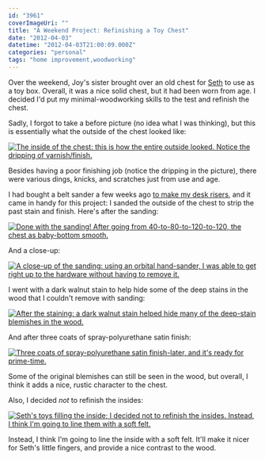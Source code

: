 ```yaml
---
id: "3961"
coverImageUri: ""
title: "A Weekend Project: Refinishing a Toy Chest"
date: "2012-04-03"
datetime: "2012-04-03T21:00:09.000Z"
categories: "personal"
tags: "home improvement,woodworking"
---
```


Over the weekend, Joy's sister brought over an old chest for [Seth](http://www.sethmartinez.com/ "Seth Martinez") to use as a toy box. Overall, it was a nice solid chest, but it had been worn from age. I decided I'd put my minimal-woodworking skills to the test and refinish the chest.

Sadly, I forgot to take a before picture (no idea what I was thinking), but this is essentially what the outside of the chest looked like:

[![](http://assets.brandonmartinez.com/brandonmartinez/2012/04/20120403003-575x383.jpg "The inside of the chest: this is how the entire outside looked. Notice the dripping of varnish/finish.")](http://assets.brandonmartinez.com/brandonmartinez/2012/04/20120403003.jpg)

Besides having a poor finishing job (notice the dripping in the picture), there were various dings, knicks, and scratches just from use and age.

I had bought a belt sander a few weeks ago [to make my desk risers](https://www.brandonmartinez.com/2012/03/27/time-to-stand-up/ "Time to Stand Up"), and it came in handy for this project: I sanded the outside of the chest to strip the past stain and finish. Here's after the sanding:

[![](http://assets.brandonmartinez.com/brandonmartinez/2012/04/20120401003-575x383.jpg "Done with the sanding! After going from 40-to-80-to-120-to-120, the chest as baby-bottom smooth.")](http://assets.brandonmartinez.com/brandonmartinez/2012/04/20120401003.jpg)

And a close-up:

[![](http://assets.brandonmartinez.com/brandonmartinez/2012/04/20120401004-575x383.jpg "A close-up of the sanding: using an orbital hand-sander, I was able to get right up to the hardware without having to remove it.")](http://assets.brandonmartinez.com/brandonmartinez/2012/04/20120401004.jpg)

I went with a dark walnut stain to help hide some of the deep stains in the wood that I couldn't remove with sanding:

[![](http://assets.brandonmartinez.com/brandonmartinez/2012/04/20120401009-575x383.jpg "After the staining: a dark walnut stain helped hide many of the deep-stain blemishes in the wood.")](http://assets.brandonmartinez.com/brandonmartinez/2012/04/20120401009.jpg)

And after three coats of spray-polyurethane satin finish:

[![](http://assets.brandonmartinez.com/brandonmartinez/2012/04/20120403001-575x383.jpg "Three coats of spray-polyurethane satin finish-later, and it's ready for prime-time.")](http://assets.brandonmartinez.com/brandonmartinez/2012/04/20120403001.jpg)

Some of the original blemishes can still be seen in the wood, but overall, I think it adds a nice, rustic character to the chest.

Also, I decided _not_ to refinish the insides:

[![](http://assets.brandonmartinez.com/brandonmartinez/2012/04/20120403002-575x383.jpg "Seth's toys filling the inside; I decided not to refinish the insides. Instead, I think I'm going to line them with a soft felt.")](http://assets.brandonmartinez.com/brandonmartinez/2012/04/20120403002.jpg)

Instead, I think I'm going to line the inside with a soft felt. It'll make it nicer for Seth's little fingers, and provide a nice contrast to the wood.
